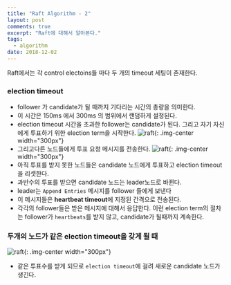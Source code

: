 ```yaml
---
title: "Raft Algorithm - 2"
layout: post
comments: true
excerpt: "Raft에 대해서 알아본다."
tags:
  - algorithm
date: 2018-12-02
---
```


Raft에서는 각 control electoins들 마다 두 개의 timeout 세팅이 존재한다.

### election timeout
- follower 가 candidate가 될 때까지 기다리는 시간의 총량을 의미한다.
- 이 시간은 150ms 에서 300ms 의 범위에서 랜덤하게 설정된다.
- election timeout 시간을 초과한 follower는 candidate가 된다. 그리고 자기 자신에게 투표하기 위한 election term을 시작한다.
![raft]({{site.url}}/assets/img/raft4.png){: .img-center width="300px"}
- 그리고다른 노드들에게 투표 요청 메시지를 전송한다.
![raft]({{site.url}}/assets/img/raft5.png){: .img-center width="300px"}
- 아직 투표를 받지 못한 노드들은 candidate 노드에게 투표하고 election timeout을 리셋한다.
- 과반수의 투표를 받으면 candidate 노드는 leader노드로 바뀐다.
- leader는 `Append Entries` 메시지를 follower 들에게 보낸다
- 이 메시지들은 **heartbeat timeout**에 지정된 간격으로 전송된다.
- 각각의 follower들은 받은 메시지에 대해서 응답한다.
이런 election term의 절차는 follower가 `heartbeats`를 받지 않고, candidate가 될때까지 계속한다.

### 두개의 노드가 같은 election timeout을 갖게 될 때
![raft]({{site.url}}/assets/img/raft6.png){: .img-center width="300px"}
- 같은 투표수를 받게 되므로 `election timeout`에 걸려 새로운 candidate 노드가 생긴다.